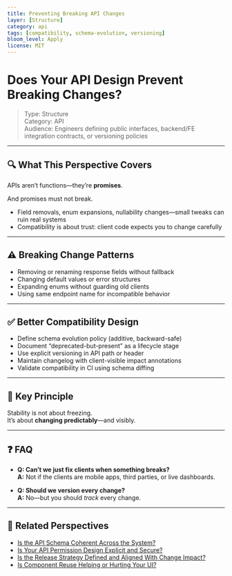 ```yaml
---
title: Preventing Breaking API Changes
layer: [Structure]
category: api
tags: [compatibility, schema-evolution, versioning]
bloom_level: Apply
license: MIT
---
```


# Does Your API Design Prevent Breaking Changes?

> Type: Structure  
> Category: API  
> Audience: Engineers defining public interfaces, backend/FE integration contracts, or versioning policies

---

## 🔍 What This Perspective Covers

APIs aren’t functions—they’re **promises**.

And promises must not break.

- Field removals, enum expansions, nullability changes—small tweaks can ruin real systems  
- Compatibility is about trust: client code expects you to change carefully

---

## ⚠️ Breaking Change Patterns

- Removing or renaming response fields without fallback  
- Changing default values or error structures  
- Expanding enums without guarding old clients  
- Using same endpoint name for incompatible behavior

---

## ✅ Better Compatibility Design

- Define schema evolution policy (additive, backward-safe)  
- Document “deprecated-but-present” as a lifecycle stage  
- Use explicit versioning in API path or header  
- Maintain changelog with client-visible impact annotations  
- Validate compatibility in CI using schema diffing

---

## 🧠 Key Principle

Stability is not about freezing.  
It’s about **changing predictably**—and visibly.

---

## ❓ FAQ

- **Q: Can’t we just fix clients when something breaks?**  
  **A:** Not if the clients are mobile apps, third parties, or live dashboards.

- **Q: Should we version every change?**  
  **A:** No—but you should *track* every change.

---

## 🔗 Related Perspectives

- [Is the API Schema Coherent Across the System?](api-schema-coherence.md)
- [Is Your API Permission Design Explicit and Secure?](api-permission-control.md)
- [Is the Release Strategy Defined and Aligned With Change Impact?](../release/release-strategy-planning.md)
- [Is Component Reuse Helping or Hurting Your UI?](../ui/component-reuse-impact.md)
